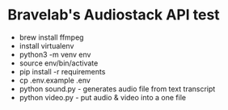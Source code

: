 # Bravelab's Audiostack API test

- brew install ffmpeg
- install virtualenv
- python3 -m venv env
- source env/bin/activate
- pip install -r requirements
- cp .env.example .env
- python sound.py - generates audio file from text transcript
- python video.py - put audio & video into a one file